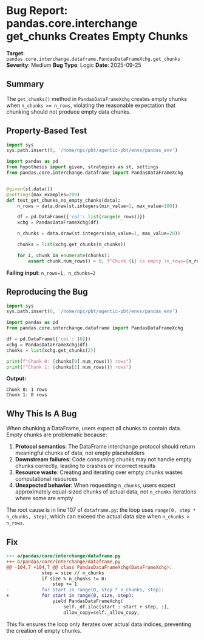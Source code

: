 # Bug Report: pandas.core.interchange get_chunks Creates Empty Chunks

**Target**: `pandas.core.interchange.dataframe.PandasDataFrameXchg.get_chunks`
**Severity**: Medium
**Bug Type**: Logic
**Date**: 2025-09-25

## Summary

The `get_chunks()` method in `PandasDataFrameXchg` creates empty chunks when `n_chunks >= n_rows`, violating the reasonable expectation that chunking should not produce empty data chunks.

## Property-Based Test

```python
import sys
sys.path.insert(0, '/home/npc/pbt/agentic-pbt/envs/pandas_env')

import pandas as pd
from hypothesis import given, strategies as st, settings
from pandas.core.interchange.dataframe import PandasDataFrameXchg


@given(st.data())
@settings(max_examples=200)
def test_get_chunks_no_empty_chunks(data):
    n_rows = data.draw(st.integers(min_value=1, max_value=100))

    df = pd.DataFrame({'col': list(range(n_rows))})
    xchg = PandasDataFrameXchg(df)

    n_chunks = data.draw(st.integers(min_value=1, max_value=20))

    chunks = list(xchg.get_chunks(n_chunks))

    for i, chunk in enumerate(chunks):
        assert chunk.num_rows() > 0, f"Chunk {i} is empty (n_rows={n_rows}, n_chunks={n_chunks})"
```

**Failing input**: `n_rows=1, n_chunks=2`

## Reproducing the Bug

```python
import sys
sys.path.insert(0, '/home/npc/pbt/agentic-pbt/envs/pandas_env')

import pandas as pd
from pandas.core.interchange.dataframe import PandasDataFrameXchg

df = pd.DataFrame({'col': [0]})
xchg = PandasDataFrameXchg(df)
chunks = list(xchg.get_chunks(2))

print(f"Chunk 0: {chunks[0].num_rows()} rows")
print(f"Chunk 1: {chunks[1].num_rows()} rows")
```

**Output:**
```
Chunk 0: 1 rows
Chunk 1: 0 rows
```

## Why This Is A Bug

When chunking a DataFrame, users expect all chunks to contain data. Empty chunks are problematic because:

1. **Protocol semantics**: The DataFrame interchange protocol should return meaningful chunks of data, not empty placeholders
2. **Downstream failures**: Code consuming chunks may not handle empty chunks correctly, leading to crashes or incorrect results
3. **Resource waste**: Creating and iterating over empty chunks wastes computational resources
4. **Unexpected behavior**: When requesting `n_chunks`, users expect approximately equal-sized chunks of actual data, not `n_chunks` iterations where some are empty

The root cause is in line 107 of `dataframe.py`: the loop uses `range(0, step * n_chunks, step)`, which can exceed the actual data size when `n_chunks > n_rows`.

## Fix

```diff
--- a/pandas/core/interchange/dataframe.py
+++ b/pandas/core/interchange/dataframe.py
@@ -104,7 +104,7 @@ class PandasDataFrameXchg(DataFrameXchg):
             step = size // n_chunks
             if size % n_chunks != 0:
                 step += 1
-            for start in range(0, step * n_chunks, step):
+            for start in range(0, size, step):
                 yield PandasDataFrameXchg(
                     self._df.iloc[start : start + step, :],
                     allow_copy=self._allow_copy,
```

This fix ensures the loop only iterates over actual data indices, preventing the creation of empty chunks.